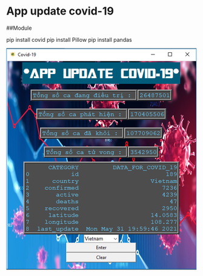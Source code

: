 # App update covid-19

##Module 

pip install covid
pip install Pillow
pip install pandas

![img](img.png)

